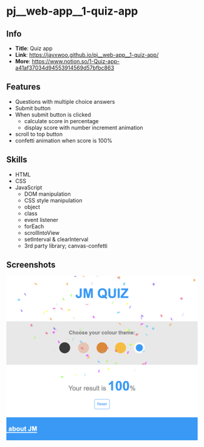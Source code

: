 # pj__web-app__1-quiz-app
## Info
- **Title**: Quiz app
- **Link**: https://jayxwoo.github.io/pj__web-app__1-quiz-app/
- **More**: https://www.notion.so/1-Quiz-app-a41af37034d94553914569d57bfbc863

## Features
- Questions with multiple choice answers
- Submit button
- When submit button is clicked
  - calculate score in percentage
  - display score with number increment animation
- scroll to top button
- confetti animation when score is 100%

## Skills
- HTML
- CSS
- JavaScript
  - DOM manipulation
  - CSS style manipulation
  - object
  - class
  - event listener
  - forEach
  - scrollIntoView
  - setInterval & clearInterval
  - 3rd party library; canvas-confetti

## Screenshots
![weather app screenshot 01](./screenshot-01.png)